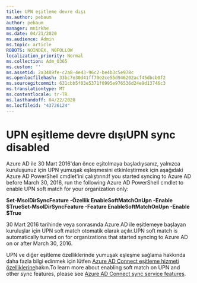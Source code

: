 ```yaml
---
title: UPN eşitleme devre dışı
ms.author: pebaum
author: pebaum
manager: mnirkhe
ms.date: 04/21/2020
ms.audience: Admin
ms.topic: article
ROBOTS: NOINDEX, NOFOLLOW
localization_priority: Normal
ms.collection: Adm_O365
ms.custom: ''
ms.assetid: 2a3489fe-c2a8-4e43-96c2-be4b3c5e978c
ms.openlocfilehash: 33bc7e30d41ff70e2ce55d946202acf45dbcb0f2
ms.sourcegitcommit: 631cbb5f03e5371f0995e976536d24e9d13746c3
ms.translationtype: MT
ms.contentlocale: tr-TR
ms.lasthandoff: 04/22/2020
ms.locfileid: "43726124"
---
```

# <a name="upn-sync-disabled"></a><span data-ttu-id="5bb9d-102">UPN eşitleme devre dışı</span><span class="sxs-lookup"><span data-stu-id="5bb9d-102">UPN sync disabled</span></span>

<span data-ttu-id="5bb9d-103">Azure AD ile 30 Mart 2016'dan önce eşitolmaya başladıysanız, yalnızca kuruluşunuz için UPN yumuşak eşleşmesini etkinleştirmek için aşağıdaki Azure AD PowerShell cmdlet'ini çalıştırın:</span><span class="sxs-lookup"><span data-stu-id="5bb9d-103">If you started syncing to Azure AD before March 30, 2016, run the following Azure AD PowerShell cmdlet to enable UPN soft match for your organization only:</span></span>
  
 <span data-ttu-id="5bb9d-104">**Set-MsolDirSyncFeature -Özellik EnableSoftMatchOnUpn -Enable $True**</span><span class="sxs-lookup"><span data-stu-id="5bb9d-104">**Set-MsolDirSyncFeature -Feature EnableSoftMatchOnUpn -Enable $True**</span></span>
  
<span data-ttu-id="5bb9d-105">30 Mart 2016 tarihinde veya sonrasında Azure AD ile eşitlemeye başlayan kuruluşlar için UPN soft match otomatik olarak açılır.</span><span class="sxs-lookup"><span data-stu-id="5bb9d-105">UPN soft match is automatically turned on for organizations that started syncing to Azure AD on or after March 30, 2016.</span></span>
  
<span data-ttu-id="5bb9d-106">UPN ve diğer eşitleme özelliklerinde yumuşak eşleşme sağlama hakkında daha fazla bilgi edinmek için lütfen [Azure AD Connect eşitleme hizmeti özelliklerine](https://docs.microsoft.com/azure/active-directory/connect/active-directory-aadconnectsyncservice-features)bakın.</span><span class="sxs-lookup"><span data-stu-id="5bb9d-106">To learn more about enabling soft match on UPN and other sync features, please see [Azure AD Connect sync service features](https://docs.microsoft.com/azure/active-directory/connect/active-directory-aadconnectsyncservice-features).</span></span>
  

